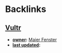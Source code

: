 
# Backlinks
## [Vultr](<Vultr.md>)
- **[owner](<owner.md>):** [Maier Fenster](<Maier Fenster.md>)
- **[last updated](<last updated.md>):**

